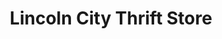 ---
title: "Lincoln City Thrift Store"
url: /lincoln-city/lincoln-city-thrift-store/
shop: Gebrauchtwaren
---